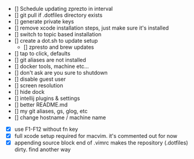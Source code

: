 * [] Schedule updating zprezto in interval
* [] git pull if .dotfiles directory exists
* [] generate private keys
* [] remove xcode installation steps, just make sure it's installed
* [] switch to topic based installation
* [] create a dot.sh to update setup
  - [] zpresto and brew updates
* [] tap to click, defaults
* [] git aliases are not installed
* [] docker tools, machine etc...
* [] don't ask are you sure to shutdown
* [] disable guest user
* [] screen resolution
* [] hide dock
* [] intellij plugins & settings
* [] better README.md
* [] my git aliases, gs, glog, etc
* [] change hostname / machine name
* [x] use  F1-F12 without fn key
* [x] full xcode setup required for macvim. it's commented out for now
* [x] appending source block end of .vimrc makes the repository (.dotfiles) dirty. find another way
